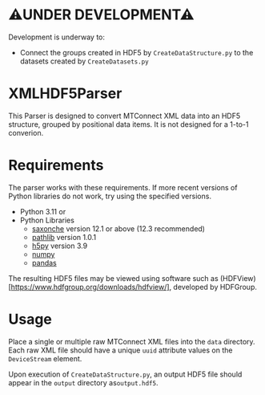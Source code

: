 
# ⚠**UNDER DEVELOPMENT**⚠

Development is underway to:

* Connect the groups created in HDF5 by `CreateDataStructure.py` to the datasets created by `CreateDatasets.py` 

# XMLHDF5Parser

This Parser is designed to convert MTConnect XML data into an HDF5 structure, grouped by positional data items. It is not designed for a 1-to-1 converion.

# Requirements

The parser works with these requirements. If more recent versions of Python libraries do not work, try using the specified versions.

* Python 3.11 or 
* Python Libraries
  * [saxonche](https://pypi.org/project/saxonche/) version 12.1 or above (12.3 recommended)
  * [pathlib](https://pypi.org/project/pathlib/) version 1.0.1
  * [h5py](https://pypi.org/project/h5py/) version 3.9
  * [numpy](https://pypi.org/project/numpy/)
  * [pandas](https://pypi.org/project/pandas/)
  
The resulting HDF5 files may be viewed using software such as (HDFView)[https://www.hdfgroup.org/downloads/hdfview/], developed by HDFGroup.

# Usage

Place a single or multiple raw MTConnect XML files into the `data` directory. Each raw XML file should have a unique `uuid` attribute values on the `DeviceStream` element.


Upon execution of `CreateDataStructure.py`, an output HDF5 file should appear in the `output` directory as`output.hdf5`.  